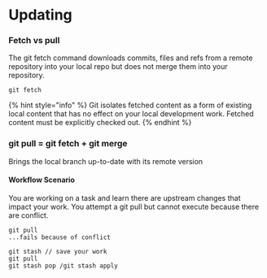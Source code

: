 # Updating

### Fetch vs pull

The git fetch command downloads commits, files and refs from a remote repository into your local repo but does not merge them into your repository. 

```text
git fetch
```

{% hint style="info" %}
Git isolates fetched content as a form of existing local content that has no effect on your local development work. Fetched content must be explicitly checked out.
{% endhint %}

### git pull = git fetch + git merge

Brings the local branch up-to-date with its remote version

#### Workflow Scenario

You are working on a task and learn there are upstream changes that impact your work. You attempt a git pull but cannot execute because there are conflict. 

```text
git pull
...fails because of conflict

git stash // save your work
git pull
git stash pop /git stash apply
```



